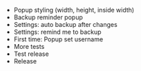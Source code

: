- Popup styling (width, height, inside width)
- Backup reminder popup
- Settings: auto backup after changes
- Settings: remind me to backup
- First time: Popup set username
- More tests
- Test release
- Release 
